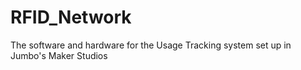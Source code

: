 # RFID_Network
The software and hardware for the Usage Tracking system set up in Jumbo's Maker Studios
